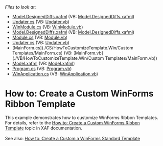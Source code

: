 <!-- default file list -->
*Files to look at*:

* [Model.DesignedDiffs.xafml](./CS/HowToCustomizeTemplate.Module.Win/Model.DesignedDiffs.xafml) (VB: [Model.DesignedDiffs.xafml](./VB/HowToCustomizeTemplate.Module.Win/Model.DesignedDiffs.xafml))
* [Updater.cs](./CS/HowToCustomizeTemplate.Module.Win/Updater.cs) (VB: [Updater.vb](./VB/HowToCustomizeTemplate.Module.Win/Updater.vb))
* [WinModule.cs](./CS/HowToCustomizeTemplate.Module.Win/WinModule.cs) (VB: [WinModule.vb](./VB/HowToCustomizeTemplate.Module.Win/WinModule.vb))
* [Model.DesignedDiffs.xafml](./CS/HowToCustomizeTemplate.Module/Model.DesignedDiffs.xafml) (VB: [Model.DesignedDiffs.xafml](./VB/HowToCustomizeTemplate.Module/Model.DesignedDiffs.xafml))
* [Module.cs](./CS/HowToCustomizeTemplate.Module/Module.cs) (VB: [Module.vb](./VB/HowToCustomizeTemplate.Module/Module.vb))
* [Updater.cs](./CS/HowToCustomizeTemplate.Module/Updater.cs) (VB: [Updater.vb](./VB/HowToCustomizeTemplate.Module/Updater.vb))
* [MainForm.cs](./CS/HowToCustomizeTemplate.Win/Custom Templates/MainForm.cs) (VB: [MainForm.vb](./VB/HowToCustomizeTemplate.Win/Custom Templates/MainForm.vb))
* [Model.xafml](./CS/HowToCustomizeTemplate.Win/Model.xafml) (VB: [Model.xafml](./VB/HowToCustomizeTemplate.Win/Model.xafml))
* [Program.cs](./CS/HowToCustomizeTemplate.Win/Program.cs) (VB: [Program.vb](./VB/HowToCustomizeTemplate.Win/Program.vb))
* [WinApplication.cs](./CS/HowToCustomizeTemplate.Win/WinApplication.cs) (VB: [WinApplication.vb](./VB/HowToCustomizeTemplate.Win/WinApplication.vb))
<!-- default file list end -->
# How to: Create a Custom WinForms Ribbon Template


<p>This example demonstrates how to customize WinForms Ribbon Templates. For details, refer to the <a href="http://documentation.devexpress.com/#Xaf/CustomDocument2618">How to: Create a Custom WinForms Ribbon Template</a> topic in XAF documentation.<br /><br />See also: <a href="https://www.devexpress.com/Support/Center/p/T196002">How to: Create a Custom a WinForms Standard Template</a></p>

<br/>


